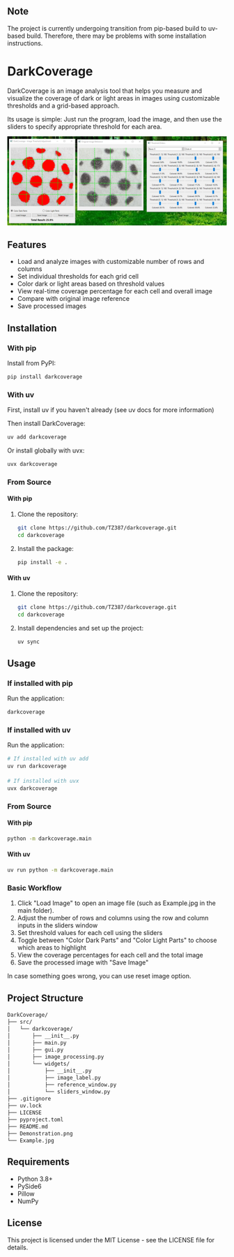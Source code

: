 ## Note

The project is currently undergoing transition from pip-based build to uv-based build. Therefore, there may be problems with some installation instructions.

# DarkCoverage

DarkCoverage is an image analysis tool that helps you measure and visualize the coverage of dark or light areas in images using customizable thresholds and a grid-based approach.

Its usage is simple: Just run the program, load the image, and then use the sliders to specify appropriate threshold for each area.

![DarkCoverage Screenshot](https://github.com/TZ387/darkcoverage/raw/main/Demonstration.png)

## Features

- Load and analyze images with customizable number of rows and columns
- Set individual thresholds for each grid cell
- Color dark or light areas based on threshold values
- View real-time coverage percentage for each cell and overall image
- Compare with original image reference
- Save processed images

## Installation

### With pip

Install from PyPI:

```bash
pip install darkcoverage
```

### With uv

First, install uv if you haven't already (see uv docs for more information)

Then install DarkCoverage:

```bash
uv add darkcoverage
```

Or install globally with uvx:

```bash
uvx darkcoverage
```

### From Source

#### With pip

1. Clone the repository:
   ```bash
   git clone https://github.com/TZ387/darkcoverage.git
   cd darkcoverage
   ```

2. Install the package:
   ```bash
   pip install -e .
   ```

#### With uv

1. Clone the repository:
   ```bash
   git clone https://github.com/TZ387/darkcoverage.git
   cd darkcoverage
   ```

2. Install dependencies and set up the project:
   ```bash
   uv sync
   ```

## Usage

### If installed with pip

Run the application:

```bash
darkcoverage
```

### If installed with uv

Run the application:

```bash
# If installed with uv add
uv run darkcoverage

# If installed with uvx
uvx darkcoverage
```

### From Source

#### With pip

```bash
python -m darkcoverage.main
```

#### With uv

```bash
uv run python -m darkcoverage.main
```

### Basic Workflow

1. Click "Load Image" to open an image file (such as Example.jpg in the main folder).
2. Adjust the number of rows and columns using the row and column inputs in the sliders window
3. Set threshold values for each cell using the sliders
4. Toggle between "Color Dark Parts" and "Color Light Parts" to choose which areas to highlight
5. View the coverage percentages for each cell and the total image
6. Save the processed image with "Save Image"

In case something goes wrong, you can use reset image option.

## Project Structure

```
DarkCoverage/
├── src/
│   └── darkcoverage/
│       ├── __init__.py
│       ├── main.py
│       ├── gui.py
│       ├── image_processing.py
│       └── widgets/
│           ├── __init__.py
│           ├── image_label.py
│           ├── reference_window.py
│           └── sliders_window.py
├── .gitignore
├── uv.lock
├── LICENSE
├── pyproject.toml
├── README.md
├── Demonstration.png
└── Example.jpg
```

## Requirements

- Python 3.8+
- PySide6
- Pillow
- NumPy

## License

This project is licensed under the MIT License - see the LICENSE file for details.